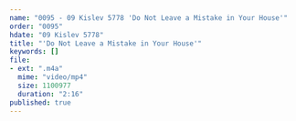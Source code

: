 ```yaml
---
name: "0095 - 09 Kislev 5778 'Do Not Leave a Mistake in Your House'"
order: "0095"
hdate: "09 Kislev 5778"
title: "'Do Not Leave a Mistake in Your House'"
keywords: []
file:
- ext: ".m4a"
  mime: "video/mp4"
  size: 1100977
  duration: "2:16"
published: true
---
```


